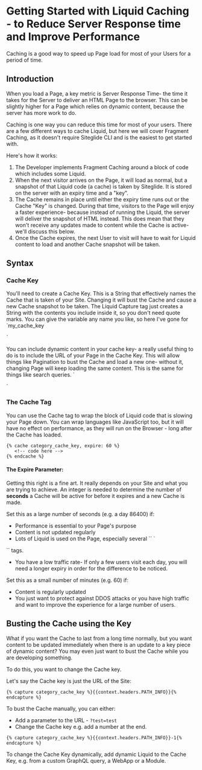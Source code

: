 # Getting Started with Liquid Caching - to Reduce Server Response time and Improve Performance

Caching is a good way to speed up Page load for most of your Users for a period of time.

## Introduction

When you load a Page, a key metric is Server Response Time- the time it takes for the Server to deliver an HTML Page to the browser. This can be slightly higher for a Page which relies on dynamic content, because the server has more work to do.

Caching is one way you can reduce this time for most of your users. There are a few different ways to cache Liquid, but here we will cover Fragment Caching, as it doesn't require Siteglide CLI and is the easiest to get started with.

Here's how it works:

1. The Developer implements Fragment Caching around a block of code which includes some Liquid.
2. When the next visitor arrives on the Page, it will load as normal, but a snapshot of that Liquid code (a cache) is taken by Siteglide. It is stored on the server with an expiry time and a "key".
3. The Cache remains in place until either the expiry time runs out or the Cache "Key" is changed. During that time, visitors to the Page will enjoy a faster experience- because instead of running the Liquid, the server will deliver the snapshot of HTML instead. This does mean that they won't receive any updates made to content while the Cache is active- we'll discuss this below.
4. Once the Cache expires, the next User to visit will have to wait for Liquid content to load and another Cache snapshot will be taken.

## Syntax

### Cache Key

You'll need to create a Cache Key. This is a String that effectively names the Cache that is taken of your Site. Changing it will bust the Cache and cause a new Cache snapshot to be taken. The Liquid Capture tag just creates a String with the contents you include inside it, so you don't need quote marks. You can give the variable any name you like, so here I've gone for \`my\_cache\_key

\`

You can include dynamic content in your cache key- a really useful thing to do is to include the URL of your Page in the Cache Key. This will allow things like Pagination to bust the Cache and load a new one- without it, changing Page will keep loading the same content. This is the same for things like search queries. \`

\`

### The Cache Tag

You can use the Cache tag to wrap the block of Liquid code that is slowing your Page down. You can wrap languages like JavaScript too, but it will have no effect on performance, as they will run on the Browser - long after the Cache has loaded.

```liquid
{% cache category_cache_key, expire: 60 %}
   <!-- code here -->
{% endcache %}

```

#### The Expire Parameter:

Getting this right is a fine art. It really depends on your Site and what you are trying to achieve. An integer is needed to determine the number of **seconds** a Cache will be active for before it expires and a new Cache is made.

Set this as a large number of seconds (e.g. a day 86400) if:

* Performance is essential to your Page's purpose
* Content is not updated regularly
* Lots of Liquid is used on the Page, especially several \`\` \`

\`\` tags.

* You have a low traffic rate- If only a few users visit each day, you will need a longer expiry in order for the difference to be noticed.

Set this as a small number of minutes (e.g. 60) if:

* Content is regularly updated
* You just want to protect against DDOS attacks or you have high traffic and want to improve the experience for a large number of users.

## Busting the Cache using the Key

What if you want the Cache to last from a long time normally, but you want content to be updated immediately when there is an update to a key piece of dynamic content? You may even just want to bust the Cache while you are developing something.

To do this, you want to change the Cache key.

Let's say the Cache key is just the URL of the Site:

```liquid
{% capture category_cache_key %}{{context.headers.PATH_INFO}}{% endcapture %}

```

To bust the Cache manually, you can either:

* Add a parameter to the URL - `?test=test`
* Change the Cache key e.g. add a number at the end.

```liquid
{% capture category_cache_key %}{{context.headers.PATH_INFO}}-1{% endcapture %}
```

To change the Cache Key dynamically, add dynamic Liquid to the Cache Key, e.g. from a custom GraphQL query, a WebApp or a Module.
